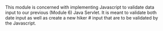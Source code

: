 This module is concerned with implementing Javascript to validate data input to our previous (Module 6) Java Servlet.
It is meant to validate both date input as well as create a new hiker # input that are to be validated by the Javascript.
